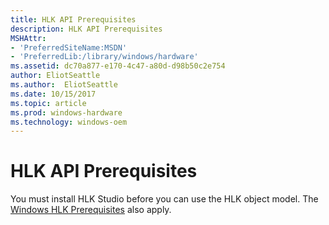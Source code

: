 ```yaml
---
title: HLK API Prerequisites
description: HLK API Prerequisites
MSHAttr:
- 'PreferredSiteName:MSDN'
- 'PreferredLib:/library/windows/hardware'
ms.assetid: dc70a877-e170-4c47-a80d-d98b50c2e754
author: EliotSeattle
ms.author:  EliotSeattle
ms.date: 10/15/2017
ms.topic: article
ms.prod: windows-hardware
ms.technology: windows-oem
---
```


# HLK API Prerequisites


You must install HLK Studio before you can use the HLK object model. The [Windows HLK Prerequisites](..\getstarted\windows-hlk-prerequisites.md) also apply.

 

 






